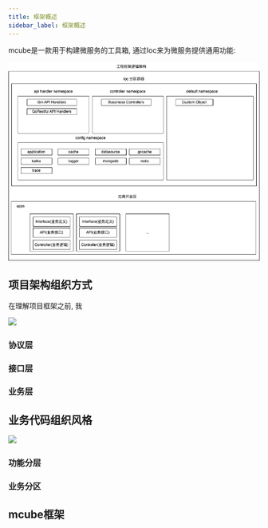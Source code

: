 ```yaml
---
title: 框架概述
sidebar_label: 框架概述
---
```


mcube是一款用于构建微服务的工具箱, 通过Ioc来为微服务提供通用功能: 

![](/img/mcube/arch.png)

## 项目架构组织方式

在理解项目框架之前, 我

![](/img/mcube/project_arch.png)

### 协议层


### 接口层


### 业务层



## 业务代码组织风格

![](/img/mcube/mvc_ddd.png)

### 功能分层


### 业务分区


## mcube框架